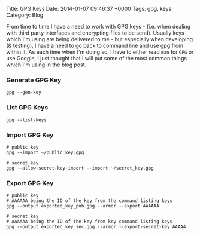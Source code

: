 Title: GPG Keys
Date: 2014-01-07 09:46:37 +0000
Tags: gpg, keys
Category: Blog

From time to time I have a need to work with GPG keys - (i.e. when dealing with third party interfaces and encrypting files to be send). Usually keys which I'm using are being delivered to me - but especially when developing (& testing), I have a need to go back to command line and use gpg from within it. As each time when I'm doing so, I have to either read ``man`` for ``GPG`` or use Google, I just thought that I will put some of the most common things which I'm using in the blog post. 


### Generate GPG Key
```
gpg --gen-key
```

### List GPG Keys
```
gpg --list-keys
```

### Import GPG Key
```
# public key
gpg --import ~/public_key.gpg

# secret key
gpg --allow-secret-key-import --import ~/secret_key.gpg
```


### Export GPG Key
```
# public key
# AAAAAA being the ID of the key from the command listing keys
gpg --output exported_key_pub.gpg --armor --export AAAAAA

# secret key
# AAAAAA being the ID of the key from key command listing keys
gpg --output exported_key_sec.gpg --armor --export-secret-key AAAAA
```


